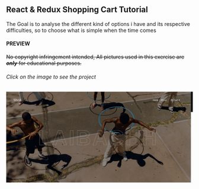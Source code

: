 ## React & Redux Shopping Cart Tutorial

<p> The Goal  is  to analyse
the different kind of options i have and its respective difficulties, so
to choose what is simple when the time comes</p>

#### PREVIEW

~~No copyright infringement intended, All pictures used in this exercise are **_only_** for educational purposes.~~

###### Click on the image to see the project

[<img src="./src/img/reduxshop.gif">](https://nadiamariduena.github.io/first-redux-shopping-cart/)
